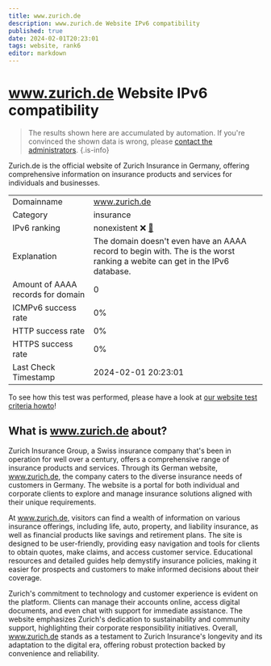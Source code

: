 ```yaml
---
title: www.zurich.de
description: www.zurich.de Website IPv6 compatibility
published: true
date: 2024-02-01T20:23:01
tags: website, rank6
editor: markdown
---
```


# www.zurich.de Website IPv6 compatibility

> The results shown here are accumulated by automation. If you're convinced the shown data is wrong, please [contact the administrators](/howto/chat). 
{.is-info}

Zurich.de is the official website of Zurich Insurance in Germany, offering comprehensive information on insurance products and services for individuals and businesses.


|   |   |
| - | - |
| Domainname | www.zurich.de
| Category | insurance |
| IPv6 ranking | nonexistent :x: [🔗](/howto/ranking) |
| Explanation | The domain doesn't even have an AAAA record to begin with. The is the worst ranking a webite can get in the IPv6 database. |
| Amount of AAAA records for domain | 0 |
| ICMPv6 success rate | 0%|
| HTTP success rate | 0% |
| HTTPS success rate | 0% |
| Last Check Timestamp | 2024-02-01 20:23:01 |

To see how this test was performed, please have a look at [our website test criteria howto](/howto/testcriteria/website)!


## What is www.zurich.de about?
Zurich Insurance Group, a Swiss insurance company that's been in operation for well over a century, offers a comprehensive range of insurance products and services. Through its German website, www.zurich.de, the company caters to the diverse insurance needs of customers in Germany. The website is a portal for both individual and corporate clients to explore and manage insurance solutions aligned with their unique requirements.

At www.zurich.de, visitors can find a wealth of information on various insurance offerings, including life, auto, property, and liability insurance, as well as financial products like savings and retirement plans. The site is designed to be user-friendly, providing easy navigation and tools for clients to obtain quotes, make claims, and access customer service. Educational resources and detailed guides help demystify insurance policies, making it easier for prospects and customers to make informed decisions about their coverage.

Zurich's commitment to technology and customer experience is evident on the platform. Clients can manage their accounts online, access digital documents, and even chat with support for immediate assistance. The website emphasizes Zurich's dedication to sustainability and community support, highlighting their corporate responsibility initiatives. Overall, www.zurich.de stands as a testament to Zurich Insurance's longevity and its adaptation to the digital era, offering robust protection backed by convenience and reliability.


